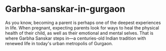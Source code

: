 # Garbha-sanskar-in-gurgaon
As you know, becoming a parent is perhaps one of the deepest experiences in life. When pregnant, expecting parents look for ways to heal the physical health of their child, as well as their emotional and mental selves. That is where Garbha Sanskar steps in—a centuries-old Indian tradition with renewed life in today's urban metropolis of Gurgaon.

